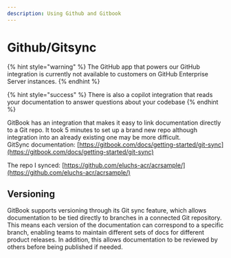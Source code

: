```yaml
---
description: Using Github and Gitbook
---
```


# Github/Gitsync



{% hint style="warning" %}
The GitHub app that powers our GitHub integration is currently not available to customers on GitHub Enterprise Server instances.
{% endhint %}

{% hint style="success" %}
There is also a copilot integration that reads your documentation to answer questions about your codebase
{% endhint %}

GitBook has an integration that makes it easy to link documentation directly to a Git repo. It took 5 minutes to set up a brand new repo although integration into an already existing one may be more difficult.\
GitSync documentation: [https://gitbook.com/docs/getting-started/git-sync](https://gitbook.com/docs/getting-started/git-sync)

The repo I synced: [https://github.com/eluchs-acr/acrsample/](https://github.com/eluchs-acr/acrsample/)

## Versioning

GitBook supports versioning through its Git sync feature, which allows documentation to be tied directly to branches in a connected Git repository. This means each version of the documentation can correspond to a specific branch, enabling teams to maintain different sets of docs for different product releases. In addition, this allows documentation to be reviewed by others before being published if needed.
